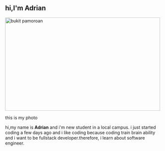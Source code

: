
<html>
    <head>
    </head>
    <body>
        <div class="box">
            <h2>hi,I'm Adrian</h2>
           <img width="500" height="300" alt="bukit pamoroan" src="https://github.com/user-attachments/assets/45f863b1-268e-402e-940b-d01af6f5b765" />
            <p>this is my photo</p>
            <p>hi,my name is <b>Adrian</b> and i'm new student in a local campus. i just started coding a few days ago and i like coding
            because coding train brain ability and i want to be fullstack developer.therefore, i learn about software engineer.
        </div>
    </body>
</html>
